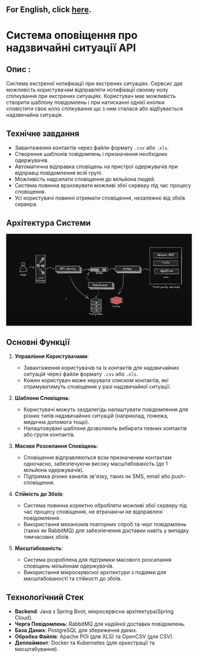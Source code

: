 ## For English, click [here](README.md).

# Система оповіщення про надзвичайні ситуації API

## Опис :
Система екстреної нотифікації при екстрених ситуаціях. Сервсис дає можливість користувачам відправляти нотифікації своєму колу спілкування при екстрених ситуаціях.
Користувач має можливість створити шаблону повідомлень і при натисканні однієї кнопки сповістити своє коло спілкування що з ним сталася або відбувається надзвичайна ситуація. 

## Технічне завдання
- Завантаження контактів через файли формату `.csv` або `.xls`.
- Створення шаблонів повідомлень і призначення необхідних одержувачів.
- Автоматична відправка сповіщень на пристрої одержувачів при відправці повідомлення всій групі.
- Можливість надсилати сповіщення до мільйона людей.
- Система повинна враховувати можливі збої серверу під час процесу сповіщення.
- Усі користувачі повинні отримати сповіщення, незалежно від збоїв сервера.

## Архітектура Системи
![Архітектура Системи](Scheme.png)

## Основні Функції
1. **Управління Користувачами**:
    - Завантаження користувачів та їх контактів для надзвичайних ситуацій через файли формату `.csv` або `.xls`.
    - Кожен користувач може керувати списком контактів, які отримуватимуть сповіщення у разі надзвичайної ситуації.

2. **Шаблони Сповіщень**:
    - Користувачі можуть заздалегідь налаштувати повідомлення для різних типів надзвичайних ситуацій (наприклад, пожежа, медична допомога тощо).
    - Налаштовувані шаблони дозволяють вибирати певних контактів або групи контактів.

3. **Масове Розсилання Сповіщень**:
    - Сповіщення відправляються всім призначеним контактам одночасно, забезпечуючи високу масштабованість (до 1 мільйона одержувачів).
    - Підтримка різних каналів зв'язку, таких як SMS, email або push-сповіщення.

4. **Стійкість до Збоїв**:
    - Система повинна коректно обробляти можливі збої серверу під час процесу сповіщення, не втрачаючи не відправлені повідомлення.
    - Використання механізмів повторних спроб та черг повідомлень (таких як RabbitMQ) для забезпечення доставки навіть у випадку тимчасових збоїв.

5. **Масштабованість**:
    - Система розроблена для підтримки масового розсилання сповіщень мільйонам одержувачів.
    - Використання мікросервісної архітектури з подіями для масштабованості та стійкості до збоїв.

## Технологічний Стек
- **Backend**: Java з Spring Boot, мікросервісна архітектура(Spring Cloud).
- **Черга Повідомлень**: RabbitMQ для надійної доставки повідомлень.
- **База Даних**: PostgreSQL для збереження даних.
- **Обробка Файлів**: Apache POI (для XLS) та OpenCSV (для CSV).
- **Деплоймент**: Docker та Kubernetes (для оркестрації та масштабування).